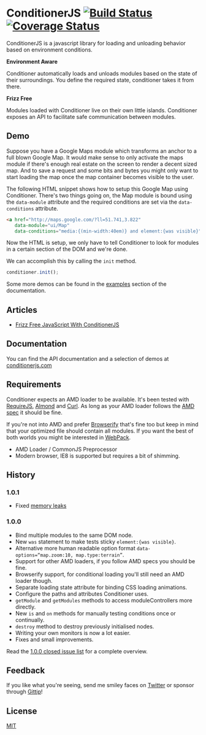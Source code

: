 # ConditionerJS [![Build Status](http://img.shields.io/travis/rikschennink/conditioner/master.svg)](https://travis-ci.org/rikschennink/conditioner) [![Coverage Status](http://img.shields.io/coveralls/rikschennink/conditioner/master.svg)](https://coveralls.io/r/rikschennink/conditioner?branch=master)

ConditionerJS is a javascript library for loading and unloading behavior based on environment conditions.


**Environment Aware**

Conditioner automatically loads and unloads modules based on the state of their surroundings. You define the required state, conditioner takes it from there.


**Frizz Free**

Modules loaded with Conditioner live on their own little islands. Conditioner exposes an API to facilitate safe communication between modules.

## Demo

Suppose you have a Google Maps module which transforms an anchor to a full blown Google Map. It would make sense to only activate the maps module if there's enough real estate on the screen to render a decent sized map. And to save a request and some bits and bytes you might only want to start loading the map once the map container becomes visible to the user.

The following HTML snippet shows how to setup this Google Map using Conditioner. There's two things going on, the Map module is bound using the `data-module` attribute and the required conditions are set via the `data-conditions` attribute.

```html
<a href="http://maps.google.com/?ll=51.741,3.822"
   data-module="ui/Map"
   data-conditions="media:{(min-width:40em)} and element:{was visible}"> ... </a>
```

Now the HTML is setup, we only have to tell Conditioner to look for modules in a certain section of the DOM and we're done.

We can accomplish this by calling the `init` method.

```javascript
conditioner.init();
```

Some more demos can be found in the [examples](http://conditionerjs.com/examples/conditions/) section of the documentation.

## Articles
* [Frizz Free JavaScript With ConditionerJS](http://www.smashingmagazine.com/2014/04/03/frizz-free-javascript-with-conditionerjs/)

## Documentation
You can find the API documentation and a selection of demos at [conditionerjs.com](http://conditionerjs.com)

## Requirements
Conditioner expects an AMD loader to be available. It's been tested with [RequireJS](http://requirejs.org), [Almond](https://github.com/jrburke/almond) and [Curl](https://github.com/cujojs/curl). As long as your AMD loader follows the [AMD spec](https://github.com/amdjs/amdjs-api) it should be fine.

If you're not into AMD and prefer [Browserify](http://browserify.org) that's fine too but keep in mind that your optimized file should contain all modules. If you want the best of both worlds you might be interested in [WebPack](http://webpack.github.io).

* AMD Loader / CommonJS Preprocessor
* Modern browser, IE8 is supported but requires a bit of shimming.

## History

### 1.0.1

* Fixed [memory leaks](https://github.com/rikschennink/conditioner/issues/71)

### 1.0.0

* Bind multiple modules to the same DOM node.
* New `was` statement to make tests sticky `element:{was visible}`.
* Alternative more human readable option format `data-options=“map.zoom:10, map.type:terrain”`.
* Support for other AMD loaders, if you follow AMD specs you should be fine.
* Browserify support, for conditional loading you'll still need an AMD loader though. 
* Separate loading state attribute for binding CSS loading animations.
* Configure the paths and attributes Conditioner uses.
* `getModule` and `getModules` methods to access moduleControllers more directly.
* New `is` and `on` methods for manually testing conditions once or continually.
* `destroy` method to destroy previously initialised nodes.
* Writing your own monitors is now a lot easier.
* Fixes and small improvements.

Read the [1.0.0 closed issue list](https://github.com/rikschennink/conditioner/issues?milestone=2&page=1&state=closed) for a complete overview.

## Feedback
If you like what you're seeing, send me smiley faces on [Twitter](http://twitter.com/rikschennink) or sponsor through [Gittip](https://www.gittip.com/rikschennink/)!

## License
[MIT](http://www.opensource.org/licenses/mit-license.php)

